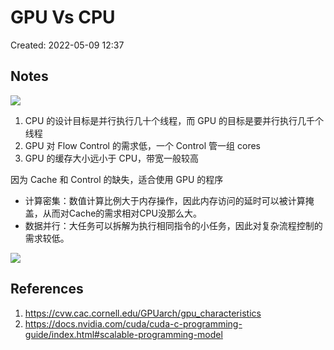 # GPU Vs CPU

Created: 2022-05-09 12:37

## Notes

![](https://tva1.sinaimg.cn/large/e6c9d24egy1h22o2tvb0jj217s0le0wf.jpg)

1. CPU 的设计目标是并行执行几十个线程，而 GPU 的目标是要并行执行几千个线程
2. GPU 对 Flow Control 的需求低，一个 Control 管一组 cores
3. GPU 的缓存大小远小于 CPU，带宽一般较高

因为 Cache 和 Control 的缺失，适合使用 GPU 的程序

- 计算密集：数值计算比例大于内存操作，因此内存访问的延时可以被计算掩盖，从而对Cache的需求相对CPU没那么大。
- 数据并行：大任务可以拆解为执行相同指令的小任务，因此对复杂流程控制的需求较低。


![](https://tva1.sinaimg.cn/large/e6c9d24egy1h221rzqqbdj21460lydi5.jpg)

## References

1. https://cvw.cac.cornell.edu/GPUarch/gpu_characteristics
2. https://docs.nvidia.com/cuda/cuda-c-programming-guide/index.html#scalable-programming-model
